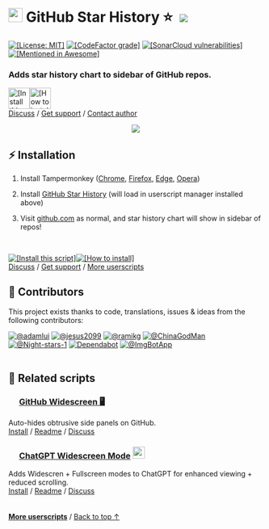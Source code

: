 <a id="top"></a>

# <img width=28 src="https://cdn.jsdelivr.net/gh/adamlui/github-star-history/media/images/icons/github/icon32.png"> GitHub Star History ⭐ &nbsp;[![](https://img.shields.io/twitter/url/http/shields.io.svg?style=social)](https://twitter.com/intent/tweet?text=Add%20GitHub%20star%20history%20to%20all%20repo%20sidebars%21&url=https://github.com/adamlui/github-star-history&hashtags=greasemonkey,github,javascript)

<a href="https://github.com/adamlui/github-star-history/blob/main/LICENSE.md">
    <img alt = "[License: MIT]" src="https://img.shields.io/badge/License-MIT-orange.svg?logo=internetarchive&logoColor=white&labelColor=464646&style=for-the-badge"></a>
<a href="https://www.codefactor.io/repository/github/adamlui/github-star-history">
    <img alt = "[CodeFactor grade]" src="https://img.shields.io/codefactor/grade/github/adamlui/github-star-history?label=Code+Quality&logo=codefactor&logoColor=white&labelColor=464646&color=b5fc7b&style=for-the-badge"></a>
<a href="https://sonarcloud.io/component_measures?metric=new_vulnerabilities&id=adamlui_github-star-history">
    <img alt = "[SonarCloud vulnerabilities]" src="https://img.shields.io/badge/dynamic/json?url=https%3A%2F%2Fsonarcloud.io%2Fapi%2Fmeasures%2Fcomponent%3Fcomponent%3Dadamlui_github-star-history%26metricKeys%3Dvulnerabilities&query=%24.component.measures.0.value&style=for-the-badge&logo=sonarcloud&logoColor=white&labelColor=464646&label=Vulnerabilities&color=gold"></a>
<a href="https://github.com/awesome-scripts/awesome-userscripts#github">
    <img alt = "[Mentioned in Awesome]" src="https://img.shields.io/badge/Mentioned_in-Awesome-fc7bb7?logo=awesomelists&logoColor=white&labelColor=464646&style=for-the-badge"></a>

### Adds star history chart to sidebar of GitHub repos.

<a href="https://cdn.jsdelivr.net/gh/adamlui/github-star-history/greasemonkey/github-star-history.user.js"><img alt="[Install this script]" height=42 src="https://cdn.jsdelivr.net/gh/adamlui/github-star-history/media/images/buttons/greasy-fork/install-button.svg"></a><a href="#installation"><img height=42 alt="[How to install]" title="How to install" src="https://cdn.jsdelivr.net/gh/adamlui/github-star-history/media/images/buttons/greasy-fork/help-button.svg"></a>
<br>
[Discuss](https://github.com/adamlui/github-star-history/discussions) /
[Get support](https://github.com/adamlui/github-star-history/issues) /
[Contact author](https://github.com/adamlui)

<div align="center">

<img src="https://cdn.jsdelivr.net/gh/adamlui/github-star-history/media/images/screenshots/star-history-in-sidebar.png">

</div>

## ⚡ Installation

1. Install Tampermonkey ([Chrome](https://chrome.google.com/webstore/detail/tampermonkey/dhdgffkkebhmkfjojejmpbldmpobfkfo), [Firefox](https://addons.mozilla.org/firefox/addon/tampermonkey/), [Edge](https://microsoftedge.microsoft.com/addons/detail/tampermonkey/iikmkjmpaadaobahmlepeloendndfphd), [Opera](https://addons.opera.com/extensions/details/tampermonkey-beta/))

2. Install [GitHub Star History](https://cdn.jsdelivr.net/gh/adamlui/github-star-history/greasemonkey/github-star-history.user.js) (will load in userscript manager installed above)

3. Visit [github.com](https://github.com) as normal, and star history chart will show in sidebar of repos!

<br>

<a href="https://cdn.jsdelivr.net/gh/adamlui/github-star-history/greasemonkey/github-star-history.user.js"><img alt="[Install this script]" src="https://cdn.jsdelivr.net/gh/adamlui/github-star-history/media/images/buttons/greasy-fork/install-button.svg"></a><a href="#installation"><img alt="[How to install]" title="How to install" src="https://cdn.jsdelivr.net/gh/adamlui/github-star-history/media/images/buttons/greasy-fork/help-button.svg"></a>
<br>
[Discuss](https://github.com/adamlui/github-star-history/discussions) /
[Get support](https://github.com/adamlui/github-star-history/issues) /
[More userscripts](https://github.com/adamlui/userscripts)

## 🧠 Contributors

This project exists thanks to code, translations, issues & ideas from the following contributors:

[![](https://images.weserv.nl/?url=https://avatars.githubusercontent.com/u/10906554?h=50&w=50&mask=circle&maxage=7d "@adamlui")](https://github.com/adamlui)
[![](https://images.weserv.nl/?url=https://avatars.githubusercontent.com/u/1401086?first-contrib=2024.4.8-gm.xhr-implementation-vm-failure-report&h=50&w=50&mask=circle&maxage=7d "@jesus2099")](https://github.com/jesus2099)
[![](https://images.weserv.nl/?url=https://avatars.githubusercontent.com/u/72725910?first-contrib=2024.4.27-trailing-slash-bug-fix&h=50&w=50&mask=circle&maxage=7d "@ramikg")](https://github.com/ramikg)
[![](https://images.weserv.nl/?url=https://avatars.githubusercontent.com/u/96548841?first-contrib=2024.8.31-nav-from-repo-to-repo-doesnt-insert-graph-bug-report&h=50&w=50&mask=circle&maxage=7d "@ChinaGodMan")](https://github.com/ChinaGodMan)
[![](https://images.weserv.nl/?url=https://avatars.githubusercontent.com/u/99261160?first-contrib=2024.10.25-new-ui-sidebar-fix&h=50&w=50&mask=circle&maxage=7d "@Night-stars-1")](https://github.com/Night-stars-1)
[![](https://images.weserv.nl/?url=https://avatars.githubusercontent.com/in/29110&h=50&w=50&mask=circle&maxage=7d "Dependabot")](https://github.com/dependabot)
[![](https://images.weserv.nl/?url=https://avatars.githubusercontent.com/u/31427850?h=50&w=50&mask=circle&maxage=7d "@ImgBotApp")](https://github.com/ImgBotApp)
<br><br>

## 📜 Related scripts

### <img width=17 src="https://cdn.jsdelivr.net/gh/adamlui/github-star-history/media/images/icons/github/icon32.png"> [GitHub Widescreen 🖥️](https://github.com/adamlui/github-widescreen)

Auto-hides obtrusive side panels on GitHub.<br>
[Install](https://github.com/adamlui/github-widescreen#-installation) /
[Readme](https://github.com/adamlui/github-widescreen#readme) /
[Discuss](https://github.com/adamlui/github-widescreen/discussions)

### <img width=17 src="https://assets.chatgptwidescreen.com/images/icons/widescreen-robot-emoji/icon32.png"> [ChatGPT Widescreen Mode](https://chatgptevo.com/widescreen/github) <img src="https://assets.chatgptwidescreen.com/images/badges/product-hunt/product-of-the-week-2-larger-centered-rounded-light.svg?v=02d9942" width="auto" height="24" />

Adds Widescren + Fullscreen modes to ChatGPT for enhanced viewing + reduced scrolling.
<br>[Install](https://github.com/adamlui/chatgpt-widescreen#installation) / 
[Readme](https://github.com/adamlui/chatgpt-widescreen#readme) / 
[Discuss](https://chatgptevo.com/widescreen/discussions)

<img height=6px width="100%" src="https://cdn.jsdelivr.net/gh/adamlui/github-star-history/media/images/separators/aqua-gradient.png">
  
<a href="https://github.com/adamlui/userscripts">**More userscripts**</a> / 
<a href="#top">Back to top ↑</a>

